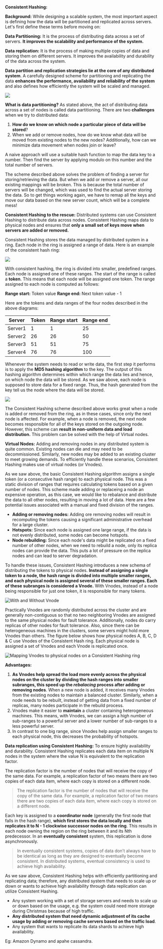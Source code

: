 **Consistent Hashing:**

**Background:** While designing a scalable system, the most important aspect is defining how the data will be partitioned and replicated across servers. Let's first define these terms before moving on:

**Data Partitioning:** It is the process of distributing data across a set of servers. **It improves the scalability and performance of the system.**

**Data replication:** It is the process of making multiple copies of data and storing them on different servers. It improves the availability and durability of the data across the system.

**Data partition and replication strategies lie at the core of any distributed system**. A carefully designed scheme for partitioning and replicating the data **enhances the performance, availability and reliability of the system** and also defines how efficiently the system will be scaled and managed.

<img src="images/data_partitions.jpeg"/>

**What is data partitioning?** As stated above, the act of distributing data across a set of nodes is called data partitioning. There are two **challenges** when we try to distributed data:

1. **How do we know on which node a particular piece of data will be stored**?
2. When we add or remove nodes, how do we know what data will be moved from existing nodes to the new nodes? Additionally, how can we minimize data movement when nodes join or leave?

A naive approach will use a suitable hash function to map the data key to a number. Then find the server by applying modulo on this number and the total number of servers.

The scheme described above solves the problem of finding a server for storing/retrieving the data. But when we add or remove a server, all our existing mappings will be broken. This is because the total number of servers will be changed, which was used to find the actual server storing the data. So to get things working again, we have to remap all the keys and move our data based on the new server count, which will be a complete mess!

**Consistent Hashing to the rescue:** Distributed systems can use Consistent Hashing to distribute data across nodes. Consistent Hashing maps data to physical nodes and ensures that **only a small set of keys move when servers are added or removed.**

Consistent Hashing stores the data managed by distributed system in a ring. Each node in the ring is assigned a range of data. Here is an example of the consistent hash ring:

<img src="images/consistent_hashing_ring.jpeg"/>

With consistent hashing, the ring is divided into smaller, predefined ranges. Each node is assigned one of these ranges. The start of the range is called a **token**. This means that each node will be assigned one token. The range assigned to each node is computed as follows:

**Range start:** Token value
**Range end:** Next token value - 1

Here are the tokens and data ranges of the four nodes described in the above diagrams:

| Server  | Token | Range start | Range end |
|---------|-------|-------------|-----------|
| Server1 | 1     | 1           | 25        |
| Server2 | 26    | 26          | 50        |
| Server3 | 51    | 51          | 75        |
| Server4 | 76    | 76          | 100       |

Whenever the system needs to read or write data, the first step it performs is to apply the **MD5 hashing algorithm** to the key. The output of this hashing algorithm determines within which range the data lies and hence, on which node the data will be stored. As we saw above, each node is supposed to store data for a fixed range. Thus, the hash generated from the key tell us the node where the data will be stored.

<img src="images/data_distributing.jpeg"/>

The Consistent Hashing scheme described above works great when a node is added or removed from the ring, as in these cases, since only the next node is affected. For example, when a node is removed, the next node becomes responsible for all of the keys stored on the outgoing node. However, this scheme can **result in non-uniform data and load distribution.** This problem can be solved with the help of Virtual nodes.

**Virtual Nodes:** Adding and removing nodes in any distributed system is quite common. Existing nodes can die and may need to be decommissioned. Similarly, new nodes may be added to an existing cluster to meet growing demands. To efficiently handle these scenarios, Consistent Hashing makes use of virtual nodes (or Vnodes).

As we saw above, the basic Consistent Hashing algorithm assigns a single token (or a consecutive hash range) to each physical node. This was a static division of ranges that requires calculating tokens based on a given number of nodes. This scheme made adding or replaceing a node an expensive operation, as this case, we would like to rebalance and distribute the data to all other nodes, resulting in moving a lot of data. Here are a few potential issues associated with a manual and fixed division of the ranges.

* **Adding or removing nodes:** Adding ore removing nodes will result in recomputing the tokens causing a significant administrative overhead for a large cluster.
* **Hotspots:** Since each node is assigned one large range, if the data is not evenly distributed, some nodes can become hotspots.
* **Node rebuilding:** Since each node's data might be replicated on a fixed number of other nodes, when we need to rebuild a node, only its replica nodes can provide the data. This puts a lot of pressure on the replica nodes and can lead to server degradation.

To handle these issues, Consistent Hashing introduces a new schema of distributing the tokens to physical nodes. **Instead of assigning a single token to a node, the hash range is divided into multiple smaller ranges, and each physical node is assigned several of these smaller ranges. Each of these subranges is considered a Vnode.** With Vnodes, instead of a node being responsible for just one token, it is responsible for many tokens.

<img src="images/Vnode_with_multiple_token.jpeg" alt="With and Without Vnode"/>

Practically Vnodes are randomly distributed across the cluster and are generally non-contiguous so that no two neighboring Vnodes are assigned to the same physical nodes for fault tolerance. Additionally, nodes do carry replicas of other nodes for fault tolerance. Also, since there can be heterogeneous machines in the clusters, some servers might hold more Vnodes than others. The figure below shows how physical nodes A, B, C, D & C use Vnodes of the Consistent Hash ring. Each physical node is assigned a set of Vnodes and each Vnode is replicated once.

<img src="images/Vnode_mapping_with_physical_servers.jpeg" alt="Mapping Vnodes to physical nodes on a Consistent Hashing ring"/>

**Advantages:**

1. **As Vnodes help spread the load more evenly across the physical nodes on the cluster by dividing the hash ranges into smaller subranges, this speed up the _rebalacing_ process after adding or removing nodes**. When a new node is added, it receives many Vnodes from the existing nodes to maintain a balanced cluster. Similarly, when a node needs to be rebuilt, instead of getting data from a fixed number of replicas, many nodes participate in the rebuild process.
2. Vnodes make it easier to **maintain** a cluster containing heterogeneous machines. This means, with Vnodes, we can assign a high number of sub-ranges to a powerful server and  a lower number of sub-ranges to a less powerful server.
3. In contrast to one big range, since Vnodes help assign smaller ranges to each physical node, this decreases the probability of hotspots.

**Data replication using Consistent Hashing:** To ensure highly availability and durability. Consistent Hashing replicates each data item on multiple N nodes in the system where the value N is equivalent to the replication factor.

The replication factor is the number of nodes that will receive the copy of the same data. For example, a replication factor of two means there are two copies of each data item, where each copy is stored on a different node.

> The replication factor is the number of nodes that will receive the copy of the same data. For example, a replication factor of two means there are two copies of each data item, where each copy is stored on a different node.

Each key is assigned to a **coordinator node** (generally the first node that falls in the hash range), **which first stores the data locally and then replicates it to N - 1 clockwise successor nodes on the ring**. This results in each node owning the region on the ring between it and its Nth predecessor. In an **eventually consistent** system, this replication is done asynchronously.

> In eventually consistent systems, copies of data don’t always have to be identical as long as they are designed to eventually become consistent. In distributed systems, eventual consistency is used to achieve high availability.

As we saw above, Consistent Hashing helps with efficiently partitioning and replicating data; therefore, any distributed system that needs to scale up or down or wants to achieve high availability through data replication can utilize Consistent Hashing.

* Any system working with a set of storage servers and needs to scale up or down based on the usage, e.g. the system could need more storage during Christmas because of high traffic.
* **Any distributed system that need dynamic adjustment of its cache usage by adding or removing cache servers based on the traffic load**.
* Any system that wants to replicate its data shards to achieve high availability.

Eg: Amazon Dynamo and apahe cassandra.